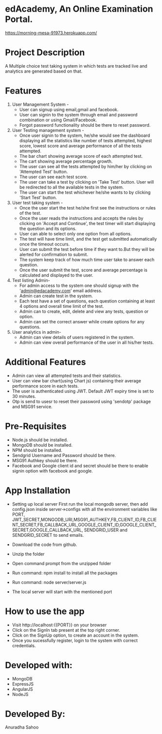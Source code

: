 # edAcademy, An Online Examination Portal.
https://morning-mesa-91973.herokuapp.com/

# Project Description
A Multiple choice test taking system in which tests are tracked live and analytics are
generated based on that.


# Features
1) User Management System -
    - User can signup using email,gmail and facebook.
    - User can signin to the system through email and password combination or using Gmail/Facebook.
    - Forgot password functionality should be there to reset password.
2) User Testing management system -
    - Once user signin to the system, he/she would see the dashboard displaying all the statistics like number of tests attempted, highest score, lowest score and average performance of all the tests attempted.
    - The bar chart showing average score of each attempted test.
    - The cart showing average percentage growth.
    - The user can see all the tests attempted by him/her by clicking on 'Attempted Test' button.
    - The user can see each test score.
    - The user can take a test by clicking on 'Take Test' button. User will be redirected to all the available tests in the system.
    - The user can start the test whichever he/she wants to by clicking 'Start Test' button.
3) User test taking system -
    - Once the user start the test he/she first see the instructions or rules of the test.
    - Once the user reads the instructions and accepts the rules by clicking on 'Accept and Continue', the test timer will start displaying the question and its options.
    - User can able to select only one option from all options.
    - The test will have time limit, and the test get submitted automatically once the timeout occurs.
    - User can submit the test before time if they want to.But they will be alerted for confirmation to submit.
    - The system keep track of how much time user take to answer each question.
    - Once the user submit the test, score and average percentage is calculated and displayed to the user.
4) Test listing Admin-
    - For admin access to the system one should signup with the 'admin@edacademy.com' email address.
    - Admin can create test in the system.
    - Each test have a set of questions, each question containing at least 4 options and overall time limit of the test.
    - Admin can to create, edit, delete and view any tests, question or option.
    - Admin can set the correct answer while create options for any questions.
5) User analytics in admin-
    - Admin can view details of users registered in the system.
    - Admin can view overall performance of the user in all his/her tests.
    
# Additional Features
 - Admin can view all attempted tests and their statistics.
 - User can view bar chart(using Chart js) containing their average performance score in each tests.
 - The user is authenticated using JWT. Default JWT expiry time is set to 30 minutes.
 - Otp is send to usesr to reset their password using 'sendotp' package and MSG91 service.

# Pre-Requisites
  - Node.js should be installed.
  - MongoDB should be installed.
  - NPM should be installed.
  - Sendgrid Username and Password should be there.
  - MSG91 Authkey should be there.
  - Facebook and Google client id and secret should be there to enable signin option with facebook and google.
  
# App Installation
  - Setting up local server
      First run the local mongodb server, then add config.json inside server->configs with all the environment variables like 
      PORT, JWT_SECRET,MONGODB_URI,MSG91_AUTHKEY,FB_CLIENT_ID,FB_CLIENT_SECRET,FB_CALLBACK_URL,GOOGLE_CLIENT_ID,GOOGLE_CLIENT_SECRET,GOOGLE_CALLBACK_URL,
      SENDGRID_USER and SENDGRID_SECRET to send emails.

  - Download the code from github.
  - Unzip the folder
  - Open command prompt from the unzipped folder
  - Run command: npm install to install all the packages
  - Run command: node server/server.js
  - The local server will start with the mentioned port
  
# How to use the app
  - Visit http://localhost:{{PORT}} on your browser
  - Click on the SignIn tab present at the top right corner.
  - Click on the SignUp option, to create an account in the system.
  - Once you sucessfully register, login to the system with correct credentials.

# Developed with:
  - MongoDB
  - ExpressJS
  - AngularJS
  - NodeJS
  
# Developed By:
  Anuradha Sahoo
